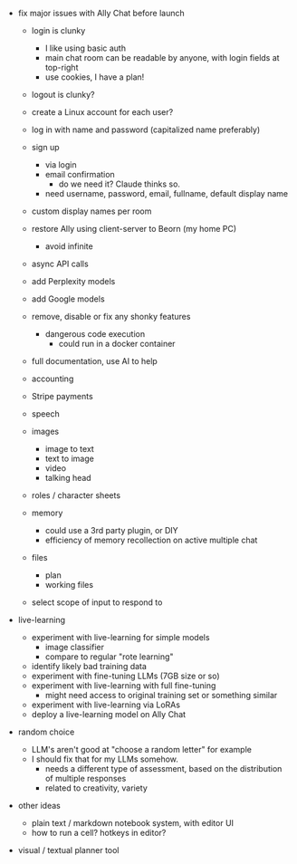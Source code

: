 - fix major issues with Ally Chat before launch
	- login is clunky
		- I like using basic auth
		- main chat room can be readable by anyone, with login fields at top-right
		- use cookies, I have a plan!
	- logout is clunky?
	- create a Linux account for each user?
	- log in with name and password (capitalized name preferably)

	- sign up
		- via login
		- email confirmation
			- do we need it?  Claude thinks so.
		- need username, password, email, fullname, default display name

	- custom display names per room


	- restore Ally using client-server to Beorn (my home PC)
		- avoid infinite
	- async API calls
	- add Perplexity models
	- add Google models

	- remove, disable or fix any shonky features
		- dangerous code execution
			- could run in a docker container

	- full documentation, use AI to help

	- accounting
	- Stripe payments


	- speech
	- images
		- image to text
		- text to image
		- video
		- talking head

	- roles / character sheets
	- memory
		- could use a 3rd party plugin, or DIY
		- efficiency of memory recollection on active multiple chat
	- files
		- plan
		- working files

	- select scope of input to respond to


- live-learning
	- experiment with live-learning for simple models
		- image classifier
		- compare to regular "rote learning"
	- identify likely bad training data
	- experiment with fine-tuning LLMs (7GB size or so)
	- experiment with live-learning with full fine-tuning
		- might need access to original training set or something similar
	- experiment with live-learning via LoRAs
	- deploy a live-learning model on Ally Chat


- random choice
    - LLM's aren't good at "choose a random letter" for example
    - I should fix that for my LLMs somehow.
        - needs a different type of assessment, based on the distribution of multiple responses
        - related to creativity, variety


- other ideas
	- plain text / markdown notebook system, with editor UI
	- how to run a cell?  hotkeys in editor?


- visual / textual planner tool
